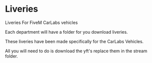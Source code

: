 # Liveries
Liveries For FiveM CarLabs vehicles


Each department will have a folder
for you download liveries.

These liveries have been made specifically
for the CarLabs Vehicles.

All you will need to do is download the yft's
replace them in the stream folder.